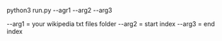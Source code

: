 python3 run.py --agr1 --arg2 --arg3

--arg1 = your wikipedia txt files folder
--arg2 = start index
--arg3 = end index
